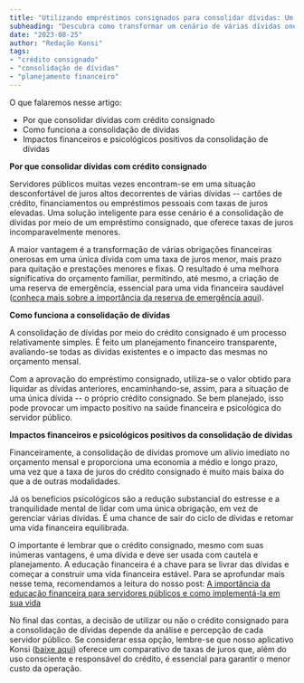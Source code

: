 ```yaml
---
title: "Utilizando empréstimos consignados para consolidar dívidas: Um guia para servidores públicos"
subheading: "Descubra como transformar um cenário de várias dívidas onerosas em uma única obrigação financeira com juros menores através do crédito consignado."
date: "2023-08-25"
author: "Redação Konsi"
tags:
- "crédito consignado"
- "consolidação de dívidas"
- "planejamento financeiro"
---
```


O que falaremos nesse artigo:
- Por que consolidar dívidas com crédito consignado
- Como funciona a consolidação de dívidas
- Impactos financeiros e psicológicos positivos da consolidação de dívidas

**Por que consolidar dívidas com crédito consignado**

Servidores públicos muitas vezes encontram-se em uma situação desconfortável de juros altos decorrentes de várias dívidas -- cartões de crédito, financiamentos ou empréstimos pessoais com taxas de juros elevadas. Uma solução inteligente para esse cenário é a consolidação de dívidas por meio de um empréstimo consignado, que oferece taxas de juros incomparavelmente menores.

A maior vantagem é a transformação de várias obrigações financeiras onerosas em uma única dívida com uma taxa de juros menor, mais prazo para quitação e prestações menores e fixas. O resultado é uma melhora significativa do orçamento familiar, permitindo, até mesmo, a criação de uma reserva de emergência, essencial para uma vida financeira saudável ([conheça mais sobre a importância da reserva de emergência aqui](a-importncia-da-reserva-de-emergncia-e-como-constru-la-com-inteligncia-financeira.md)).

**Como funciona a consolidação de dívidas**

A consolidação de dívidas por meio do crédito consignado é um processo relativamente simples. É feito um planejamento financeiro transparente, avaliando-se todas as dívidas existentes e o impacto das mesmas no orçamento mensal.

Com a aprovação do empréstimo consignado, utiliza-se o valor obtido para liquidar as dívidas anteriores, encaminhando-se, assim, para a situação de uma única dívida -- o próprio crédito consignado. Se bem planejado, isso pode provocar um impacto positivo na saúde financeira e psicológica do servidor público.

**Impactos financeiros e psicológicos positivos da consolidação de dívidas**

Financeiramente, a consolidação de dívidas promove um alívio imediato no orçamento mensal e proporciona uma economia a médio e longo prazo, uma vez que a taxa de juros do crédito consignado é muito mais baixa do que a de outras modalidades.

Já os benefícios psicológicos são a redução substancial do estresse e a tranquilidade mental de lidar com uma única obrigação, em vez de gerenciar várias dívidas. É uma chance de sair do ciclo de dívidas e retomar uma vida financeira equilibrada.

O importante é lembrar que o crédito consignado, mesmo com suas inúmeras vantagens, é uma dívida e deve ser usada com cautela e planejamento. A educação financeira é a chave para se livrar das dívidas e começar a construir uma vida financeira estável. Para se aprofundar mais nesse tema, recomendamos a leitura do nosso post: [A importância da educação financeira para servidores públicos e como implementá-la em sua vida](a-importncia-da-educao-financeira-para-servidores-pblicos-e-como-implement-la-em-sua-vida.md)

No final das contas, a decisão de utilizar ou não o crédito consignado para a consolidação de dívidas depende da análise e percepção de cada servidor público. Se considerar essa opção, lembre-se que nosso aplicativo Konsi ([baixe aqui](https://www.konsi.app/)) oferece um comparativo de taxas de juros que, além do uso consciente e responsável do crédito, é essencial para garantir o menor custo da operação.